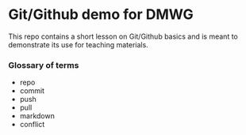 # Git/Github demo for DMWG

This repo contains a short lesson on Git/Github basics and is meant to demonstrate its use for teaching materials.

### Glossary of terms

* repo
* commit
* push
* pull
* markdown
* conflict
